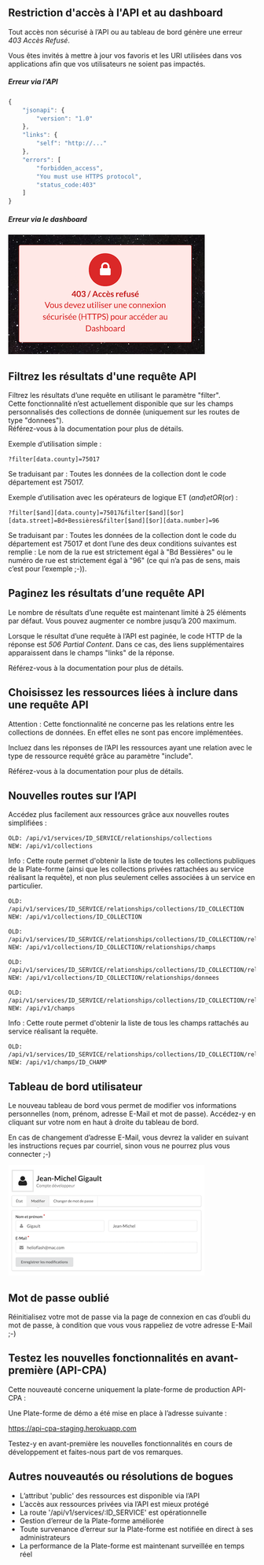 ## Restriction d'accès à l'API et au dashboard

Tout accès non sécurisé à l’API ou au tableau de bord génère une erreur *403 Accès Refusé*.

Vous êtes invités à mettre à jour vos favoris et les URI utilisées dans vos applications afin que vos utilisateurs ne soient pas impactés.

##### Erreur via l'API

```js
{
    "jsonapi": {
        "version": "1.0"
    },
    "links": {
        "self": "http://..."
    },
    "errors": [
        "forbidden_access",
        "You must use HTTPS protocol",
        "status_code:403"
    ]
}
```

##### Erreur via le dashboard

<img class="ui bordered rounded image" src="/assets/img/changelog/2016-10-05-403.png">

## Filtrez les résultats d'une requête API

Filtrez les résultats d’une requête en utilisant le paramètre "filter". <br />
Cette fonctionnalité n’est actuellement disponible que sur les champs personnalisés des collections de donnée (uniquement sur les routes de type "donnees"). <br />
Référez-vous à la documentation pour plus de détails.

Exemple d’utilisation simple :

```
?filter[data.county]=75017
```

Se traduisant par : Toutes les données de la collection dont le code département est 75017.

Exemple d’utilisation avec les opérateurs de logique ET ($and) et OR ($or) :

```
?filter[$and][data.county]=75017&filter[$and][$or][data.street]=Bd+Bessières&filter[$and][$or][data.number]=96
```

Se traduisant par : Toutes les données de la collection dont le code du département est 75017 et dont l’une des deux conditions suivantes est remplie : Le nom de la rue est strictement égal à "Bd Bessières" ou le numéro de rue est strictement égal à "96" (ce qui n’a pas de sens, mais c’est pour l’exemple ;-)).

## Paginez les résultats d’une requête API

Le nombre de résultats d’une requête est maintenant limité à 25 éléments par défaut. Vous pouvez augmenter ce nombre jusqu’à 200 maximum.

Lorsque le résultat d’une requête à l’API est paginée, le code HTTP de la réponse est <em>506 Partial Content</em>. Dans ce cas, des liens supplémentaires apparaissent dans le champs "links" de la réponse.

Référez-vous à la documentation pour plus de détails.

## Choisissez les ressources liées à inclure dans une requête API

Attention : Cette fonctionnalité ne concerne pas les relations entre les collections de données. En effet elles ne sont pas encore implémentées.

Incluez dans les réponses de l’API les ressources ayant une relation avec le type de ressource requêté grâce au paramètre "include".

Référez-vous à la documentation pour plus de détails.

## Nouvelles routes sur l’API

Accédez plus facilement aux ressources grâce aux nouvelles routes simplifiées :

```
OLD: /api/v1/services/ID_SERVICE/relationships/collections
NEW: /api/v1/collections
```

Info : Cette route permet d'obtenir la liste de toutes les collections publiques de la Plate-forme (ainsi que les collections privées rattachées au service réalisant la requête), et non plus seulement celles associées à un service en particulier.

```
OLD: /api/v1/services/ID_SERVICE/relationships/collections/ID_COLLECTION
NEW: /api/v1/collections/ID_COLLECTION
```

```
OLD: /api/v1/services/ID_SERVICE/relationships/collections/ID_COLLECTION/relationships/champs
NEW: /api/v1/collections/ID_COLLECTION/relationships/champs
```

```
OLD: /api/v1/services/ID_SERVICE/relationships/collections/ID_COLLECTION/relationships/donnees
NEW: /api/v1/collections/ID_COLLECTION/relationships/donnees
```

```
OLD: /api/v1/services/ID_SERVICE/relationships/collections/ID_COLLECTION/relationships/champs
NEW: /api/v1/champs
```

Info : Cette route permet d'obtenir la liste de tous les champs rattachés au service réalisant la requête.

```
OLD: /api/v1/services/ID_SERVICE/relationships/collections/ID_COLLECTION/relationships/champs/ID_CHAMP
NEW: /api/v1/champs/ID_CHAMP
```

## Tableau de bord utilisateur

Le nouveau tableau de bord vous permet de modifier vos informations personnelles (nom, prénom, adresse E-Mail et mot de passe). Accédez-y en cliquant sur votre nom en haut à droite du tableau de bord.

En cas de changement d’adresse E-Mail, vous devrez la valider en suivant les instructions reçues par courriel, sinon vous ne pourrez plus vous connecter ;-)

<img class="ui bordered rounded image" src="/assets/img/changelog/2016-10-05-user-dashboard.png">

## Mot de passe oublié

Réinitialisez votre mot de passe via la page de connexion en cas d’oubli du mot de passe, à condition que vous vous rappeliez de votre adresse E-Mail ;-)

## Testez les nouvelles fonctionnalités en avant-première (API-CPA)

Cette nouveauté concerne uniquement la plate-forme de production API-CPA :

Une Plate-forme de démo a été mise en place à l’adresse suivante :

<a href="https://api-cpa-staging.herokuapp.com" target="_blank">https://api-cpa-staging.herokuapp.com</a>

Testez-y en avant-première les nouvelles fonctionnalités en cours de développement et faites-nous part de vos remarques.

## Autres nouveautés ou résolutions de bogues

* L’attribut 'public' des ressources est disponible via l’API
* L’accès aux ressources privées via l’API est mieux protégé
* La route '/api/v1/services/:ID_SERVICE' est opérationnelle
* Gestion d’erreur de la Plate-forme améliorée
* Toute survenance d’erreur sur la Plate-forme est notifiée en direct à ses administrateurs
* La performance de la Plate-forme est maintenant surveillée en temps réel
